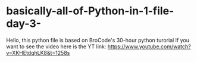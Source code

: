 # basically-all-of-Python-in-1-file-day-3-
Hello, this python file is based on BroCode's 30-hour python turorial
If you want to see the video here is the YT link: https://www.youtube.com/watch?v=XKHEtdqhLK8&t=1258s
